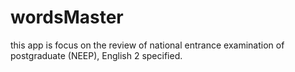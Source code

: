 # wordsMaster
this app is focus on the review of national entrance examination of postgraduate (NEEP), English 2 specified.
